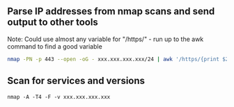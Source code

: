 Parse IP addresses from nmap scans and send output to other tools
-----------------
Note: Could use almost any variable for "/https/" - run up to the awk command to find a good variable
```bash
nmap -PN -p 443 --open -oG - xxx.xxx.xxx.xxx/24 | awk '/https/{print $2}' | while read IP; do ./testssl.sh $IP | aha > $IP-ssl-audit.html ; done
```
Scan for services and versions
-------------------------------
```
nmap -A -T4 -F -v xxx.xxx.xxx.xxx
```
